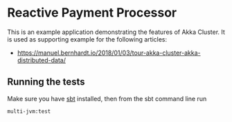 # Reactive Payment Processor

This is an example application demonstrating the features of Akka Cluster. It is used as supporting example for the following articles:

- https://manuel.bernhardt.io/2018/01/03/tour-akka-cluster-akka-distributed-data/

## Running the tests

Make sure you have [sbt](https://www.scala-sbt.org/) installed, then from the sbt command line run

    multi-jvm:test